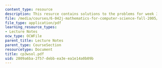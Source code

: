 ```yaml
---
content_type: resource
description: This resurce contains solutions to the problems for week 3, wednesday.
file: /media/courses/6-042j-mathematics-for-computer-science-fall-2005/2809a6ba2f57debbea3eea1e14a0b09b_cp3wsol.pdf
file_type: application/pdf
learning_resource_types:
- Lecture Notes
ocw_type: OCWFile
parent_title: Lecture Notes
parent_type: CourseSection
resourcetype: Document
title: cp3wsol.pdf
uid: 2809a6ba-2f57-debb-ea3e-ea1e14a0b09b
---
```

